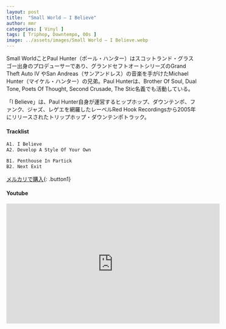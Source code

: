 ```yaml
---
layout: post
title:  "Small World – I Believe"
author: mmr
categories: [ Vinyl ]
tags: [ Triphop, Downtempo, 00s ]
image: ../assets/images/Small World – I Believe.webp
---
```


Small WorldことPaul Hunter（ポール・ハンター）はスコットランド・グラスゴー出身のプロデューサーであり、グランドセフトオートシリーズのGrand Theft Auto IV やSan Andreas（サンアンドレス）の音楽を手がけたMichael Hunter（マイケル・ハンター）の兄弟。Paul Hunterは、Brother Of Soul, Dual Tone, Poets Of Thought, Second Crusade, The Stic名義でも活動している。

「I Believe」は、Paul Hunter自身が運営するヒップホップ、ダウンテンポ、ファンク、ジャズ、レゲエを網羅したレーベルRed Hook Recordingsから2005年にリリースされたトリップホップ・ダウンテンポトラック。

#### Tracklist
```md
A1. I Believe
A2. Develop A Style Of Your Own

B1. Penthouse In Partick
B2. Next Exit
```

[メルカリで購入](https://jp.mercari.com/item/m42949311386?afid=6142608987){: .button1}

#### Youtube
<iframe width="560" height="315" src="https://www.youtube.com/embed/xNtIFfD8KZE?si=GfjAWS0eJFYMSgz7" title="YouTube video player" frameborder="0" allow="accelerometer; autoplay; clipboard-write; encrypted-media; gyroscope; picture-in-picture; web-share" referrerpolicy="strict-origin-when-cross-origin" allowfullscreen></iframe>